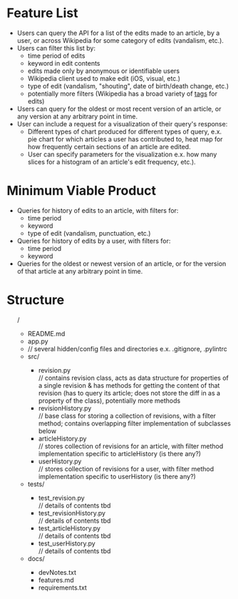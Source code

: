 # Feature List <br/>

<ul>
<li> Users can query the API for a list of the edits made to an article, by a user, or across Wikipedia for some category of edits (vandalism, etc.).
<li> Users can filter this list by:
	<ul>
	<li> time period of edits
	<li> keyword in edit contents
	<li> edits made only by anonymous or identifiable users	
	<li> Wikipedia client used to make edit (iOS, visual, etc.)
	<li> type of edit (vandalism, "shouting", date of birth/death change, etc.)
	<li> potentially more filters (Wikipedia has a broad variety of <a href="https://en.wikipedia.org/wiki/Special:Tags">tags</a> for edits)
	</ul>
<li> Users can query for the oldest or most recent version of an article, or any version at any arbitrary point in time.
<li> User can include a request for a visualization of their query's response:
	<ul>
	<li> Different types of chart produced for different types of query, e.x. pie chart for which articles a user has contributed to, heat map for how frequently certain sections of an article are edited.
	<li> User can specify parameters for the visualization e.x. how many slices for a histogram of an article's edit frequency, etc.).
	</ul>
</ul>

# Minimum Viable Product<br/>

<ul>
<li> Queries for history of edits to an article, with filters for: 
	<ul>
	<li> time period
	<li> keyword
	<li> type of edit (vandalism, punctuation, etc.)
	</ul>
<li> Queries for history of edits by a user, with filters for: 
	<ul>
	<li> time period
	<li> keyword
	</ul>
<li> Queries for the oldest or newest version of an article, or for the version of that article at any arbitrary point in time.
</ul>

# Structure <br/>
<ul>
/
<ul>
    <li>README.md</li>
    <li>app.py</li>
    <li>// several hidden/config files and directories e.x. .gitignore, .pylintrc</li>
    <li>src/</li>
	<ul>
        <li>revision.py</li>
            // contains revision class, acts as data structure for properties of a single revision & has methods for getting the content of that revision (has to query its article; does not store the diff in as a property of the class), potentially more methods
        <li>revisionHistory.py</li>
            // base class for storing a collection of revisions, with a filter method; contains overlapping filter implementation of subclasses below
        <li>articleHistory.py</li>
            // stores collection of revisions for an article, with filter method implementation specific to articleHistory (is there any?)
        <li>userHistory.py</li>
            // stores collection of revisions for a user, with filter method implementation specific to userHistory (is there any?)
	</ul>
    <li>tests/</li>
	<ul>
        <li>test_revision.py</li> // details of contents tbd
        <li>test_revisionHistory.py</li> // details of contents tbd
        <li>test_articleHistory.py</li> // details of contents tbd
        <li>test_userHistory.py</li> // details of contents tbd
	</ul>
    <li>docs/</li>
	<ul>
        <li>devNotes.txt</li>
        <li>features.md</li>
        <li>requirements.txt</li>
	</ul>
</ul>